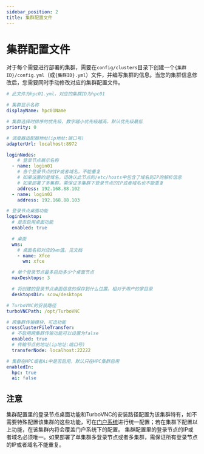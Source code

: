 ```yaml
---
sidebar_position: 2
title: 集群配置文件
---
```


# 集群配置文件

对于每个需要进行部署的集群，需要在`config/clusters`目录下创建一个`{集群ID}/config.yml`（或`{集群ID}.yml`）文件，并编写集群的信息。当您的集群信息修改后，您需要同时手动修改对应的集群配置文件。

```yaml title="config/clusters/hpc01/config.yml"
# 此文件为hpc01.yml，对应的集群ID为hpc01

# 集群显示名称
displayName: hpc01Name

# 集群选择时排序的优先级，数字越小优先级越高，默认优先级最低
priority: 0

# 调度器适配器地址(ip地址:端口号)
adapterUrl: localhost:8972

loginNodes:
    # 登录节点展示名称
  - name: login01
    # 各个登录节点的IP或者域名，不能重复
    # 如果设置的是域名，请确认此节点的/etc/hosts中包含了域名到IP的解析信息
    # 如果部署了多集群，需保证多集群下登录节点的IP或者域名也不能重复
    address: 192.168.88.102
  - name: login02
    address: 192.168.88.103

# 登录节点桌面功能
loginDesktop:
  # 是否启用桌面功能
  enabled: true

  # 桌面
  wms: 
    # 桌面名和对应的wm值。见文档
    - name: Xfce
      wm: xfce

  # 单个登录节点最多启动多少个桌面节点
  maxDesktops: 3

  # 将创建的登录节点桌面信息的保存到什么位置。相对于用户的家目录
  desktopsDir: scow/desktops

# TurboVNC的安装路径
turboVNCPath: /opt/TurboVNC

# 跨集群传输模块，可选功能
crossClusterFileTransfer:
  # 不启用跨集群传输功能可以设置为false
  enabled: true
  # 传输节点的地址(ip地址:端口号)
  transferNode: localhost:22222

# 集群在HPC或者Ai中是否启用，默认只在HPC集群启用
enabledIn:
  hpc: true
  ai: false
```

## 注意
集群配置里的登录节点桌面功能和TurboVNC的安装路径配置为该集群特有，如不需要特殊配置该集群的这些功能，可在[门户系统](./portal/intro.md)进行统一配置；若在集群下配置以上功能，在该集群内将会覆盖门户系统下的配置。
集群配置里的登录节点的IP或者域名必须唯一。如果部署了单集群多登录节点或者多集群，需保证所有登录节点的IP或者域名不能重复。
